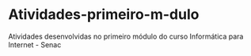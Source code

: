 # Atividades-primeiro-m-dulo
Atividades desenvolvidas no primeiro módulo do curso Informática para Internet - Senac
